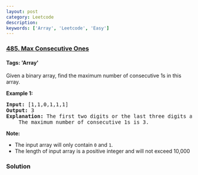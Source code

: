 ```yaml
---
layout: post
category: Leetcode
description: 
keywords: ['Array', 'Leetcode', 'Easy']
---
```

### [485. Max Consecutive Ones](https://leetcode.com/problems/max-consecutive-ones)

#### Tags: 'Array'

<div class="content__u3I1 question-content__JfgR"><div><p>Given a binary array, find the maximum number of consecutive 1s in this array.</p>
<p><b>Example 1:</b><br/>
</p><pre><b>Input:</b> [1,1,0,1,1,1]
<b>Output:</b> 3
<b>Explanation:</b> The first two digits or the last three digits are consecutive 1s.
    The maximum number of consecutive 1s is 3.
</pre>
<p></p>
<p><b>Note:</b>
</p><ul>
<li>The input array will only contain <code>0</code> and <code>1</code>.</li>
<li>The length of input array is a positive integer and will not exceed 10,000</li>
</ul>
<p></p></div></div>

### Solution
